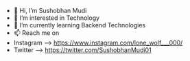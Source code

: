 - 👋 Hi, I’m Sushobhan Mudi
- 👀 I’m interested in Technology
- 🌱 I’m currently learning Backend Technologies
- 📫 Reach me on 
- Instagram --> https://www.instagram.com/lone_wolf___000/
- Twitter --> https://twitter.com/SushobhanMudi01

<!---
sushobhan007/sushobhan007 is a ✨ special ✨ repository because its `README.md` (this file) appears on your GitHub profile.
You can click the Preview link to take a look at your changes.
--->
